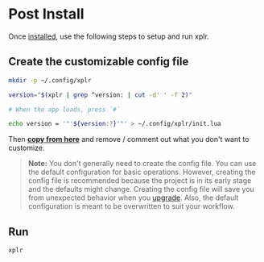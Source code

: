 # Post Install

Once [installed][1], use the following steps to setup and run xplr.

## Create the customizable config file

```bash
mkdir -p ~/.config/xplr

version="$(xplr | grep ^version: | cut -d' ' -f 2)"

# When the app loads, press `#`

echo version = '"'${version:?}'"' > ~/.config/xplr/init.lua
```

Then
**[copy from here][2]**
and remove / comment out what you don't want to customize.

> **Note:** You don't generally need to create the config file. You can use the
> default configuration for basic operations. However, creating the config file
> is recommended because the project is in its early stage and the defaults
> might change. Creating the config file will save you from unexpected behavior
> when you [upgrade][3].
> Also, the default configuration is meant to be overwritten to suit your
> workflow.

## Run

```
xplr
```

[1]: install.md
[2]: https://github.com/sayanarijit/xplr/blob/main/src/init.lua
[3]: upgrade-guide.md
